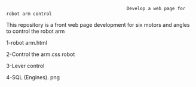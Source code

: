                                                  Develop a web page for robot arm control


This repository is a front web page development for six motors and angles to control the robot arm
 
1-robot arm.html

2-Control the arm.css robot

3-Lever control

4-SQL (Engines). png
